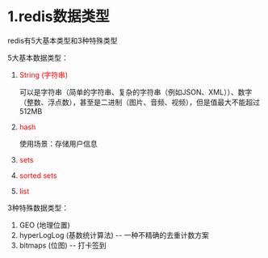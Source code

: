 # 1.redis数据类型

redis有5大基本类型和3种特殊类型

5大基本数据类型：

1. <font color=red>String (字符串)</font>

   可以是字符串（简单的字符串、复杂的字符串（例如JSON、XML））、数字（整数、浮点数），甚至是二进制（图片、音频、视频），但是值最大不能超过512MB

2. <font color=red>hash</font>

   

   使用场景：存储用户信息

3. <font color=red>sets</font>

4. <font color=red>sorted sets</font>

5. <font color=red>list</font>

3种特殊数据类型：

1. GEO (地理位置)
2. hyperLogLog (基数统计算法) -- 一种不精确的去重计数方案
3. bitmaps (位图) -- 打卡签到